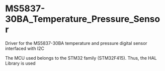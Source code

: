 # MS5837-30BA_Temperature_Pressure_Sensor
 Driver for the MS5837-30BA temperature and pressure digital sensor interfaced with I2C

 The MCU used belongs to the STM32 family (STM32F415). Thus, the HAL Library is used
